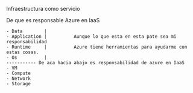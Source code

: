 Infraestructura como servicio

De que es responsable Azure en IaaS

	- Data        |
	- Application |          Aunque lo que esta en esta pate sea mi responsabilidad
	- Runtime     |          Azure tiene herramientas para ayudarme con estas cosas.
	- Os          |       
	----------- De aca hacia abajo es responsabilidad de azure en IaaS
	- VM
	- Compute
	- Network
	- Storage
